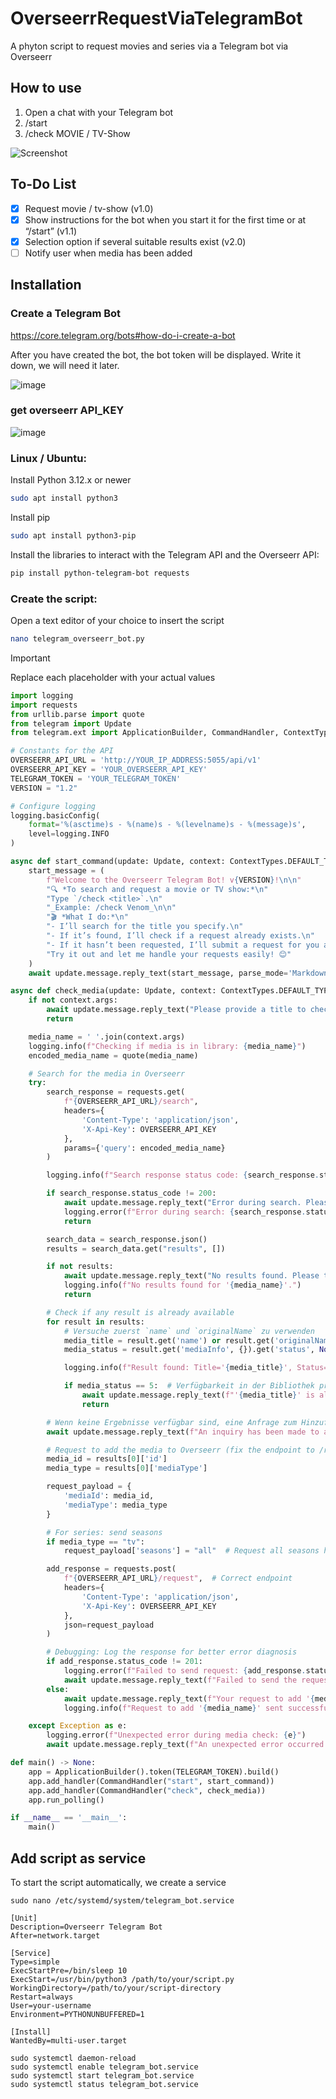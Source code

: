 # OverseerrRequestViaTelegramBot
A phyton script to request movies and series via a Telegram bot via Overseerr

## How to use
1. Open a chat with your Telegram bot
2. /start
3. /check MOVIE / TV-Show

![Screenshot](https://github.com/user-attachments/assets/b41f17b2-c350-41ca-96d7-cfa2f5a81ab1)




## To-Do List
- [x] Request movie / tv-show (v1.0)
- [x] Show instructions for the bot when you start it for the first time or at “/start” (v1.1)
- [x] Selection option if several suitable results exist (v2.0)
- [ ] Notify user when media has been added

## Installation

### Create a Telegram Bot

https://core.telegram.org/bots#how-do-i-create-a-bot

After you have created the bot, the bot token will be displayed. Write it down, we will need it later.

![image](https://github.com/user-attachments/assets/1a034159-2ba2-4573-948e-b4c643b87fa7)


### get overseerr API_KEY

![image](https://github.com/user-attachments/assets/b612cfc3-baa9-49ad-96e2-4de8f9ebecde)



### Linux / Ubuntu:

Install Python 3.12.x or newer

```bash
sudo apt install python3
```

Install pip

```bash
sudo apt install python3-pip
```

Install the libraries to interact with the Telegram API and the Overseerr API:

```bash
pip install python-telegram-bot requests
```

### Create the script:
Open a text editor of your choice to insert the script

```bash
nano telegram_overseerr_bot.py
```

> [!IMPORTANT]
> Replace each placeholder with your actual values


```python
import logging
import requests
from urllib.parse import quote
from telegram import Update
from telegram.ext import ApplicationBuilder, CommandHandler, ContextTypes

# Constants for the API
OVERSEERR_API_URL = 'http://YOUR_IP_ADDRESS:5055/api/v1'
OVERSEERR_API_KEY = 'YOUR_OVERSEERR_API_KEY'
TELEGRAM_TOKEN = 'YOUR_TELEGRAM_TOKEN'
VERSION = "1.2"

# Configure logging
logging.basicConfig(
    format='%(asctime)s - %(name)s - %(levelname)s - %(message)s',
    level=logging.INFO
)

async def start_command(update: Update, context: ContextTypes.DEFAULT_TYPE) -> None:
    start_message = (
        f"Welcome to the Overseerr Telegram Bot! v{VERSION}!\n\n"
        "🔍 *To search and request a movie or TV show:*\n"
        "Type `/check <title>`.\n"
        "_Example: /check Venom_\n\n"
        "🎬 *What I do:*\n"
        "- I’ll search for the title you specify.\n"
        "- If it’s found, I’ll check if a request already exists.\n"
        "- If it hasn’t been requested, I’ll submit a request for you and update you on the status.\n\n"
        "Try it out and let me handle your requests easily! 😊"
    )
    await update.message.reply_text(start_message, parse_mode='Markdown')

async def check_media(update: Update, context: ContextTypes.DEFAULT_TYPE) -> None:
    if not context.args:
        await update.message.reply_text("Please provide a title to check.")
        return

    media_name = ' '.join(context.args)
    logging.info(f"Checking if media is in library: {media_name}")
    encoded_media_name = quote(media_name)

    # Search for the media in Overseerr
    try:
        search_response = requests.get(
            f"{OVERSEERR_API_URL}/search",
            headers={
                'Content-Type': 'application/json',
                'X-Api-Key': OVERSEERR_API_KEY
            },
            params={'query': encoded_media_name}
        )

        logging.info(f"Search response status code: {search_response.status_code}")

        if search_response.status_code != 200:
            await update.message.reply_text("Error during search. Please try again later.")
            logging.error(f"Error during search: {search_response.status_code} - {search_response.text}")
            return

        search_data = search_response.json()
        results = search_data.get("results", [])

        if not results:
            await update.message.reply_text("No results found. Please try a different title.")
            logging.info(f"No results found for '{media_name}'.")
            return

        # Check if any result is already available
        for result in results:
            # Versuche zuerst `name` und `originalName` zu verwenden
            media_title = result.get('name') or result.get('originalName') or 'Unknown Title'
            media_status = result.get('mediaInfo', {}).get('status', None)

            logging.info(f"Result found: Title='{media_title}', Status={media_status}")

            if media_status == 5:  # Verfügbarkeit in der Bibliothek prüfen
                await update.message.reply_text(f"'{media_title}' is already available in your library!")
                return

        # Wenn keine Ergebnisse verfügbar sind, eine Anfrage zum Hinzufügen senden
        await update.message.reply_text(f"An inquiry has been made to add '{media_name}'.")

        # Request to add the media to Overseerr (fix the endpoint to /request)
        media_id = results[0]['id']
        media_type = results[0]['mediaType']

        request_payload = {
            'mediaId': media_id,
            'mediaType': media_type
        }

        # For series: send seasons
        if media_type == "tv":
            request_payload['seasons'] = "all"  # Request all seasons here

        add_response = requests.post(
            f"{OVERSEERR_API_URL}/request",  # Correct endpoint
            headers={
                'Content-Type': 'application/json',
                'X-Api-Key': OVERSEERR_API_KEY
            },
            json=request_payload
        )

        # Debugging: Log the response for better error diagnosis
        if add_response.status_code != 201:
            logging.error(f"Failed to send request: {add_response.status_code} - {add_response.text}")
            await update.message.reply_text(f"Failed to send the request for '{media_name}'. Response: {add_response.text}")
        else:
            await update.message.reply_text(f"Your request to add '{media_name}' has been sent successfully!")
            logging.info(f"Request to add '{media_name}' sent successfully.")

    except Exception as e:
        logging.error(f"Unexpected error during media check: {e}")
        await update.message.reply_text(f"An unexpected error occurred: {e}. Please try again later.")

def main() -> None:
    app = ApplicationBuilder().token(TELEGRAM_TOKEN).build()
    app.add_handler(CommandHandler("start", start_command))
    app.add_handler(CommandHandler("check", check_media))
    app.run_polling()

if __name__ == '__main__':
    main()
```
## Add script as service
To start the script automatically, we create a service

```
sudo nano /etc/systemd/system/telegram_bot.service
```

```
[Unit]
Description=Overseerr Telegram Bot
After=network.target

[Service]
Type=simple
ExecStartPre=/bin/sleep 10
ExecStart=/usr/bin/python3 /path/to/your/script.py
WorkingDirectory=/path/to/your/script-directory
Restart=always
User=your-username
Environment=PYTHONUNBUFFERED=1

[Install]
WantedBy=multi-user.target

```

```
sudo systemctl daemon-reload
sudo systemctl enable telegram_bot.service
sudo systemctl start telegram_bot.service
sudo systemctl status telegram_bot.service
```
